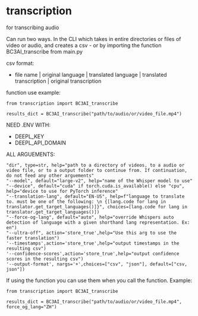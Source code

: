 # transcription
for transcribing audio

Can run two ways. In the CLI which takes in entire directories or files of video or audio, and creates a csv - or by importing the function BC3AI_transcribe from main.py

csv format:
- file name | original language | translated language | translated transcription | original transcription


function use example:
```
from transcription import BC3AI_transcribe

results_dict = BC3AI_transcribe("path/to/audio/or/video_file.mp4")
```

NEED .ENV WITH:
 - DEEPL_KEY
 - DEEPL_API_DOMAIN

ALL ARGUEMENTS:
```
"dir", type=str, help="path to a directory of videos, to a audio or video file, or to a output folder to continue from. If continuation, do not feed any other arguements"
"--model", default="large-v2", help="name of the Whisper model to use"
"--device", default="cuda" if torch.cuda.is_available() else "cpu", help="device to use for PyTorch inference"
"--translation-lang", default="EN-US", help=f"language to translate to. must be one of the following: \n {[lang.code for lang in translator.get_target_languages()]}", choices=[lang.code for lang in translator.get_target_languages()])
"--force-og-lang", default="auto", help="override Whispers auto detection of language with a given shorthand lang representation. Ex: en")
"--ultra-off", action='store_true',help="Use this arg to use the faster translation")
'--timestamps',action='store_true',help="output timestamps in the resulting csv")
'--confidence-scores',action='store_true',help="output confidence scores in the resulting csv")
'--output-format', nargs='+',choices=["csv", "json"], default=["csv, json"])
```
If using the function you can use them when you call the function. Example:
```
from transcription import BC3AI_transcribe

results_dict = BC3AI_transcribe("path/to/audio/or/video_file.mp4", force_og_lang="ZH")
```
